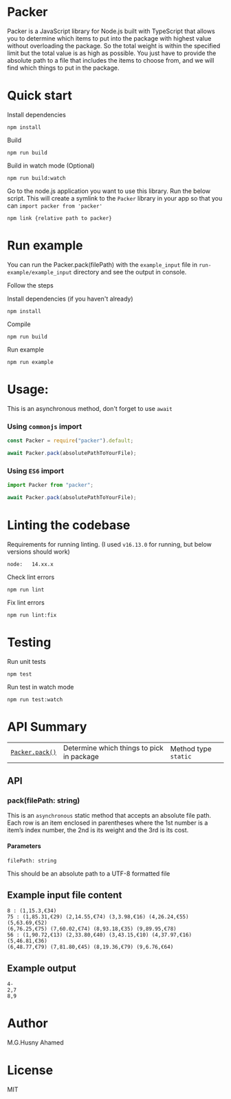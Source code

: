 # Packer

Packer is a JavaScript library for Node.js built with TypeScript that allows you to determine which items to put into the package with highest value without overloading the package. So the total weight is within the specified limit but the total value is as high as possible. You just have to provide the absolute path to a file that includes the items to choose from, and we will find which things to put in the package.


# Quick start

Install dependencies

    npm install

Build

    npm run build

Build in watch mode (Optional)

    npm run build:watch

Go to the node.js application you want to use this library. Run the below script.
This will create a symlink to the `Packer` library in your app so that you can `import packer from 'packer'`

    npm link {relative path to packer}

# Run example
You can run the Packer.pack(filePath) with the `example_input` file in `run-example/example_input` directory and see the output in console. 

Follow the steps

Install dependencies (if you haven't already)

    npm install

Compile

    npm run build

Run example

    npm run example

# Usage:

This is an asynchronous method, don't forget to use `await`

### Using `commonjs` import

```javascript
const Packer = require("packer").default;

await Packer.pack(absolutePathToYourFile);
```

### Using `ES6` import

```javascript
import Packer from "packer";

await Packer.pack(absolutePathToYourFile);
```

# Linting the codebase
Requirements for running linting. (I used `v16.13.0` for running, but below versions should work)

    node:   14.xx.x

Check lint errors

    npm run lint

Fix lint errors

    npm run lint:fix



# Testing

Run unit tests

    npm test

Run test in watch mode

    npm run test:watch

# API Summary

|                          |                                           |                      |
| ------------------------ | ----------------------------------------- | -------------------- |
| [`Packer.pack()`](#pack) | Determine which things to pick in package | Method type `static` |


## API

### pack(filePath: string)

This is an `asynchronous` static method that accepts an absolute file path. Each row is an item enclosed in parentheses where the 1st number is a item’s index number, the 2nd is its weight and the 3rd is its cost.

#### Parameters
`filePath: string`

This should be an absolute path to a UTF-8 formatted file

## Example input file content

```
8 : (1,15.3,€34)
75 : (1,85.31,€29) (2,14.55,€74) (3,3.98,€16) (4,26.24,€55) (5,63.69,€52)
(6,76.25,€75) (7,60.02,€74) (8,93.18,€35) (9,89.95,€78)
56 : (1,90.72,€13) (2,33.80,€40) (3,43.15,€10) (4,37.97,€16) (5,46.81,€36)
(6,48.77,€79) (7,81.80,€45) (8,19.36,€79) (9,6.76,€64)
```

## Example output

```
4-
2,7
8,9
```

# Author

M.G.Husny Ahamed

# License

MIT